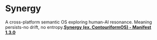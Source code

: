 # Synergy
A cross-platform semantic OS exploring human-Al resonance. Meaning persists-no drift, no entropy.**[Synergy (ex. ContouriformOS) - Manifest 1.3.0](Synergy.md)**
